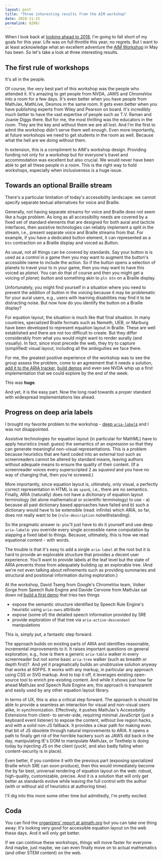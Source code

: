```yaml
---
layout: post
title: "Three interesting results from the AIM workshop"
date: 2018-11-15
permalink: 0208/
---
```



When I look back at [looking ahead to 2018](/201/), I'm going to fall short of my goals for this year. Life was on full throttle this year; no regrets. But I want to at least acknowledge what an excellent adventure the [AIM Workshop](https://aimath.org/webmath) in May has been. So let's take a look at three interesting results.

## The first rule of workshops

It's all in the people.

Of course, the very best part of this workshop was the people who attended it. It's amazing to get people from NVDA, JAWS and ChromeVox into a room for a few days. It's even better when you have people from MathJax, MathLive, Desmos in the same room. It gets even better when you have publishing experts from Wiley and Pearson on board. It's incredibly much better to have the vast expertise of people such as T.V. Raman and Joanie Diggs there. But for me, the most thrilling was the educators in the room. They are the key and without them we are all lost. And I'm the first to admit the workshop didn't serve them well enough. Even more importantly, at future workshops we need to get students in the room as well. Because what the hell are we doing without them.

In extension, this is a compliment to AIM's workshop design. Providing funding not only for a workshop but for everyone's travel and accommodation was excellent but also crucial. We would never have been able to get all these people in a room. This is the right way to hold workshops, especially when inclusiveness is a huge issue.

## Towards an optional Braille stream

There's a particular limitation of today's accessibility landscape: we cannot specify separate textual alternatives for voice and Braille.

Generally, not having separate streams for voice and Braille does not seem like a huge problem. As long as all accessibility needs are covered by a fixed set of standard elements that are designed for both aural and tacticle interfaces, then assistive technologies can reliably implement a split in the stream, i.e., present separate voice and Braille streams from that. For example, if you have a dedicated button element, it can represented as a `btn` contraction on a Braille display and voiced as *Button*.

As usual, not all things can be covered by standards. Say your button is is used as a control in a game then you may want to augment the button's accessible name to include the action. So if the button opens a selection of planets to travel your to in your game, then you may want to have this voiced as *planet*. You can do that of course and then you might get a voicing of *planet; button* and something akin to `pln btn` on a Braille display.

Unfortunately, you might find yourself in a situation where you need to prevent the addition of *button* in the voicing because it may be problematic for your aural users, e.g., users with learning disabilities may find it to be distracting noise. But now how do you identify the button on a Braille display?

For equation layout, the situation is much like that final situation. In many countries, specialized Braille formats such as Nemeth, UEB, or Marburg have been developed to represent equation layout in Braille. These are well established and there are not too difficult to create. But they differ considerably from what you would might want to render aurally (and visually). In fact, since most precede the web, they try to capture (simplified) visual layout, including all the ambiguities we face there.

For me, the greatest positive experience of the workshop was to see the group assess the problem, come to an agreement that it needs a solution, [add it to the ARIA tracker](https://github.com/w3c/aria/issues/765), [build demos](https://sinabahram.github.io/aria-playground/CustomBrailleOutput.html) and even see NVDA whip up a first implementation that we could explore by the end of the week.

This was **huge**.

And yet, it is the easy part. Now the long road towards a proper standard with widespread implementations lies ahead.

## Progress on deep aria labels

I brought my favorite problem to the workshop - [deep `aria-label`s](/0192/) and I was not disappointed.

Assistive technologies for equation layout (in particular for MathML) have to apply heuristics (read: guess) the semantics of an expression so that they can generate meaningful non-visual representations. This is a problem because heuristics that are hard coded into an external tool such as screenreaders cannot be altered by standard means, leaving authors without adequate means to ensure the quality of their content. (If a screenreader voices every superscripted 2 as *squared* and you have no way of changing that, then you're screwed.)

More importantly, since equation layout is, ultimately, only visual, a perfectly correct representation in HTML is as `span`s, i.e., there are no semantics. Finally, ARIA (naturally) does not have a dictionary of equation layout terminology (let alone mathematical or scientific terminology) to use - a) because all past dictionary based approaches have failed and b) such a dictionary would have to be extensible (read: infinite) which ARIA, so far, does not really want to be (`role-description` notwithstanding).

So the pragmatic answer is: you'll just have to do it yourself and use deep `aria-label`s: you override every single accessible name computation by slapping a fixed label to things. Because, ultimately, this is how we read equational content - with words.

The trouble is that it's easy to add a single `aria-label` at the root but it is hard to provide an explorable structure that provides a decent user experience. You'll want to provide labels at the leaf level but the state of ARIA prevents those from adequately building up an explorable tree. (And we're not even talking about refinements such as providing summaries and structural and positional information during exploration.)

At the workshop, David Tseng from Google's ChromeVox team, Volker Sorge from Speech Rule Engine and Davide Cervone from MathJax sat down nd [build a first demo](https://github.com/zorkow/AIM-Workshop/tree/master/annotations) that tries two things

* expose the semantic structure identified by Speech Rule Engine's heuristic using `aria-owns` attribute
* expose (some of) the detailed speech information provided by SRE
* provide exploration of that tree via `aria-active-descendant` manipulations

This is, simply put, a fantastic step forward.

The approach builds on existing parts of ARIA and identifies reasonable, incremental improvements to it. It raises important questions on general exploration, e.g., how is there a generic `aria-table` walker in every screenreader but not some basic `aria-tree` walker (such as breadth or depth first)?. And yet it pragmatically builds an unobtrusive solution anyway that works at 60FPS. It works with any markup, in particular any approach using CSS or SVG markup. And to top it off, it leverages existing open-source tool to enrich pre-existing content. And while it shows just how far ahead MathJax and Speech Rule Engine are, this approach is transparent and easily used by any other equation layout library.

In terms of UX, this is also a critical step forward. The approach is should be able to provide a seamless an interaction for visual and non-visual users alike, in synchronization. Effectively, it pushes MathJax's Accessibility Extensions from client- to server-side, requiring minimal JavaScript (just a keyboard event listener) to expose the content, without live region hacks, and with a solid non-JS fallback. It provides a clear path for making even that bit of JS obsolete through natural improvements to ARIA. It opens a path to finally get rid of the horrible hackery such as JAWS did back in the day, manipulating IE's DOM to manipulate MathJax, or Texthelp is doing today by injecting JS on the client (yuck!, and also badly failing when content-security is in place).

Even better, if you combine it with the previous part (exposing specialized Braille which SRE can soon produce), then this would immediately become the by far best, universal rendering of equation layout on the web: robust, high-quality, customizable, precise. And it is a solution that will only get better as standards evolve while leaving the full control with the author (with or without aid of heuristics at authoring time).

I'll dig into this more some other time but admittedly, I'm pretty excited.

## Coda

You can find the [organizers' report at aimath.org](https://aimath.org/pastworkshops/webmath.html) but you can take one thing away: It's looking very good for accessible equation layout on the web these days. And it will only get better.

If we can continue these workshops, things will move faster for everyone. And maybe, just maybe, we can even finally move on to actual mathematics (and other STEM content) on the web.
